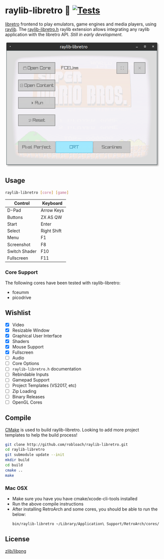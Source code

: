 # raylib-libretro :space_invader: [![Tests](https://github.com/RobLoach/raylib-libretro/workflows/Tests/badge.svg)](https://github.com/RobLoach/raylib-libretro/actions)

[libretro](https://www.libretro.com/) frontend to play emulators, game engines and media players, using [raylib](https://www.raylib.com). The [raylib-libretro.h](include/raylib-libretro.h) raylib extension allows integrating any raylib application with the libretro API. *Still in early development.*

![Screenshot of raylib-libretro](src/screenshot.png)

## Usage

``` sh
raylib-libretro [core] [game]
```

| Control       | Keyboard    |
| ---           | ---         |
| D-Pad         | Arrow Keys  |
| Buttons       | ZX AS QW    |
| Start         | Enter       |
| Select        | Right Shift |
| Menu          | F1          |
| Screenshot    | F8          |
| Switch Shader | F10         |
| Fullscreen    | F11         |

### Core Support

The following cores have been tested with raylib-libretro:

- fceumm
- picodrive

## Wishlist

- [x] Video
- [x] Resizable Window
- [x] Graphical User Interface
- [x] Shaders
- [x] Mouse Support
- [x] Fullscreen
- [ ] Audio
- [ ] Core Options
- [ ] `raylib-libretro.h` documentation
- [ ] Rebindable Inputs
- [ ] Gamepad Support
- [ ] Project Templates (VS2017, etc)
- [ ] Zip Loading
- [ ] Binary Releases
- [ ] OpenGL Cores

## Compile

[CMake](https://cmake.org) is used to build raylib-libretro. Looking to add more project templates to help the build process!

``` sh
git clone http://github.com/robloach/raylib-libretro.git
cd raylib-libretro
git submodule update --init
mkdir build
cd build
cmake ..
make
```

### Mac OSX

- Make sure you have you have cmake/xcode-cli-tools installed
- Run the above compile instructions
- After installing RetroArch and some cores, you should be able to run the below:
    ```bash
    bin/raylib-libretro ~/Library/Application\ Support/RetroArch/cores/fceumm_libretro.dylib ~/Desktop/smb.nes
    ```

## License

[zlib/libpng](LICENSE)
